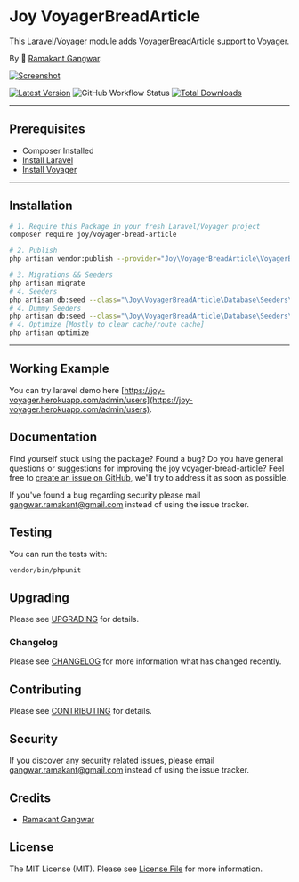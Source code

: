 # Joy VoyagerBreadArticle

This [Laravel](https://laravel.com/)/[Voyager](https://voyager.devdojo.com/) module adds VoyagerBreadArticle support to Voyager.

By 🐼 [Ramakant Gangwar](https://github.com/rxcod9).

[![Screenshot](https://raw.githubusercontent.com/rxcod9/joy-voyager-bread-article/main/cover.jpg)](https://joy-voyager.herokuapp.com/)

[![Latest Version](https://img.shields.io/github/v/release/rxcod9/joy-voyager-bread-article?style=flat-square)](https://github.com/rxcod9/joy-voyager-bread-article/releases)
![GitHub Workflow Status](https://img.shields.io/github/workflow/status/rxcod9/joy-voyager-bread-article/run-tests?label=tests)
[![Total Downloads](https://img.shields.io/packagist/dt/joy/voyager-bread-article.svg?style=flat-square)](https://packagist.org/packages/joy/voyager-bread-article)

---

## Prerequisites

*   Composer Installed
*   [Install Laravel](https://laravel.com/docs/installation)
*   [Install Voyager](https://github.com/the-control-group/voyager)

---

## Installation

```bash
# 1. Require this Package in your fresh Laravel/Voyager project
composer require joy/voyager-bread-article

# 2. Publish
php artisan vendor:publish --provider="Joy\VoyagerBreadArticle\VoyagerBreadArticleServiceProvider" --force

# 3. Migrations && Seeders
php artisan migrate
# 4. Seeders
php artisan db:seed --class="\Joy\VoyagerBreadArticle\Database\Seeders\VoyagerDatabaseSeeder" --force
# 4. Dummy Seeders
php artisan db:seed --class="\Joy\VoyagerBreadArticle\Database\Seeders\VoyagerDummyDatabaseSeeder" --force
# 4. Optimize [Mostly to clear cache/route cache]
php artisan optimize
```

---


## Working Example

You can try laravel demo here [https://joy-voyager.herokuapp.com/admin/users](https://joy-voyager.herokuapp.com/admin/users).

## Documentation

Find yourself stuck using the package? Found a bug? Do you have general questions or suggestions for improving the joy voyager-bread-article? Feel free to [create an issue on GitHub](https://github.com/rxcod9/joy-voyager-bread-article/issues), we'll try to address it as soon as possible.

If you've found a bug regarding security please mail [gangwar.ramakant@gmail.com](mailto:gangwar.ramakant@gmail.com) instead of using the issue tracker.

## Testing

You can run the tests with:

```bash
vendor/bin/phpunit
```

## Upgrading

Please see [UPGRADING](UPGRADING.md) for details.

### Changelog

Please see [CHANGELOG](CHANGELOG.md) for more information what has changed recently.

## Contributing

Please see [CONTRIBUTING](CONTRIBUTING.md) for details.

## Security

If you discover any security related issues, please email [gangwar.ramakant@gmail.com](mailto:gangwar.ramakant@gmail.com) instead of using the issue tracker.

## Credits

- [Ramakant Gangwar](https://github.com/rxcod9)

## License

The MIT License (MIT). Please see [License File](LICENSE.md) for more information.
